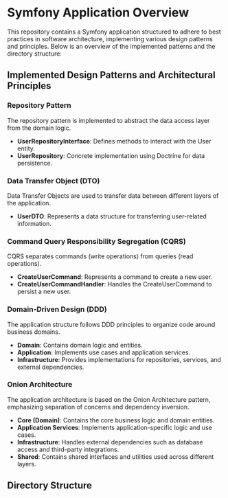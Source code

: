 # Symfony Application Overview

This repository contains a Symfony application structured to adhere to best practices in software architecture, implementing various design patterns and principles. Below is an overview of the implemented patterns and the directory structure:

## Implemented Design Patterns and Architectural Principles

### Repository Pattern

The repository pattern is implemented to abstract the data access layer from the domain logic.

- **UserRepositoryInterface**: Defines methods to interact with the User entity.
- **UserRepository**: Concrete implementation using Doctrine for data persistence.

### Data Transfer Object (DTO)

Data Transfer Objects are used to transfer data between different layers of the application.

- **UserDTO**: Represents a data structure for transferring user-related information.

### Command Query Responsibility Segregation (CQRS)

CQRS separates commands (write operations) from queries (read operations).

- **CreateUserCommand**: Represents a command to create a new user.
- **CreateUserCommandHandler**: Handles the CreateUserCommand to persist a new user.

### Domain-Driven Design (DDD)

The application structure follows DDD principles to organize code around business domains.

- **Domain**: Contains domain logic and entities.
- **Application**: Implements use cases and application services.
- **Infrastructure**: Provides implementations for repositories, services, and external dependencies.

### Onion Architecture

The application architecture is based on the Onion Architecture pattern, emphasizing separation of concerns and dependency inversion.

- **Core (Domain)**: Contains the core business logic and domain entities.
- **Application Services**: Implements application-specific logic and use cases.
- **Infrastructure**: Handles external dependencies such as database access and third-party integrations.
- **Shared**: Contains shared interfaces and utilities used across different layers.

## Directory Structure










